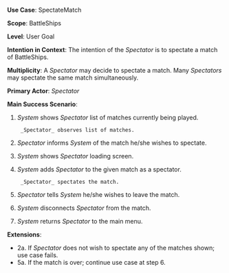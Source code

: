 **Use Case**: SpectateMatch

**Scope**: BattleShips

**Level**: User Goal

**Intention in Context**: The intention of the _Spectator_ is to spectate a match of BattleShips.

**Multiplicity**: A _Spectator_ may decide to spectate a match. Many _Spectators_ may spectate the same match simultaneously.

**Primary Actor**: _Spectator_

**Main Success Scenario**:

1. _System_ shows _Spectator_ list of matches currently being played.

        _Spectator_ observes list of matches.
2. _Spectator_ informs _System_ of the match he/she wishes to spectate.
3. _System_ shows _Spectator_ loading screen.
4. _System_ adds _Spectator_ to the given match as a spectator.

        _Spectator_ spectates the match.
5. _Spectator_ tells _System_ he/she wishes to leave the match.
6. _System_ disconnects _Spectator_ from the match. 
7. _System_ returns _Spectator_ to the main menu. 

**Extensions**:
- 2a. If _Spectator_ does not wish to spectate any of the matches shown; use case fails.
- 5a. If the match is over; continue use case at step 6.
